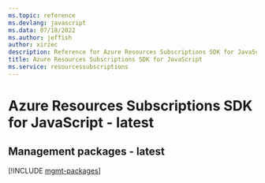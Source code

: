 ```yaml
---
ms.topic: reference
ms.devlang: javascript
ms.data: 07/18/2022
ms.author: jeffish
author: xirzec
description: Reference for Azure Resources Subscriptions SDK for JavaScript
title: Azure Resources Subscriptions SDK for JavaScript
ms.service: resourcessubscriptions
---
```

# Azure Resources Subscriptions SDK for JavaScript - latest

## Management packages - latest
[!INCLUDE [mgmt-packages](resources-subscriptions-mgmt-index.md)]
